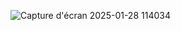 ![Capture d'écran 2025-01-28 114034](https://github.com/user-attachments/assets/69bc60c5-17b4-474b-b5d5-4c52eaa6bb4e)


